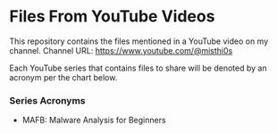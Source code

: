 # Files From YouTube Videos
This repository contains the files mentioned in a YouTube video on my channel. Channel URL: https://www.youtube.com/@misthi0s

Each YouTube series that contains files to share will be denoted by an acronym per the chart below.

### Series Acronyms
- MAFB: Malware Analysis for Beginners
